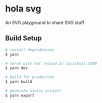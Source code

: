 # hola svg

An SVG playground to share SVG stuff

## Build Setup

```bash
# install dependencies
$ yarn

# serve with hot reload at localhost:3000
$ yarn dev

# build for production
$ yarn build

# generate static project
$ yarn export
```
